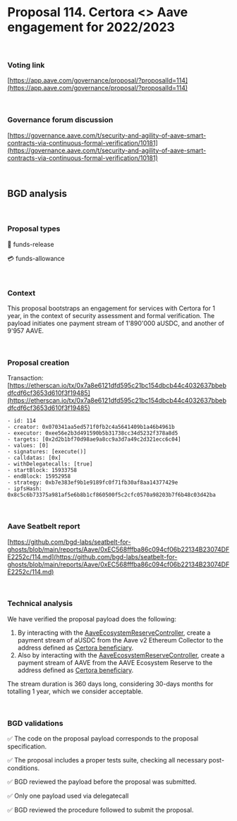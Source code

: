 # Proposal 114. Certora <> Aave engagement for 2022/2023

<br>

### Voting link
[https://app.aave.com/governance/proposal/?proposalId=114](https://app.aave.com/governance/proposal/?proposalId=114)

<br>

### Governance forum discussion
[https://governance.aave.com/t/security-and-agility-of-aave-smart-contracts-via-continuous-formal-verification/10181](https://governance.aave.com/t/security-and-agility-of-aave-smart-contracts-via-continuous-formal-verification/10181)

<br>

## BGD analysis

<br>

### Proposal types

:money_with_wings: funds-release

:credit_card: funds-allowance

<br>

### Context
This proposal bootstraps an engagement for services with Certora for 1 year, in the context of security assessment and formal verification.
The payload initiates one payment stream of 1'890'000 aUSDC, and another of 9'957 AAVE.

<br>

### Proposal creation
Transaction: [https://etherscan.io/tx/0x7a8e6121dfd595c21bc154dbcb44c4032637bbebdfcdf6cf3653d610f3f19485](https://etherscan.io/tx/0x7a8e6121dfd595c21bc154dbcb44c4032637bbebdfcdf6cf3653d610f3f19485)

```
- id: 114
- creator: 0x070341aa5ed571f0fb2c4a5641409b1a46b4961b
- executor: 0xee56e2b3d491590b5b31738cc34d5232f378a8d5
- targets: [0x2d2b1bf70d98ae9a8cc9a3d7a49c2d321ecc6c04]
- values: [0]
- signatures: [execute()]
- calldatas: [0x]
- withDelegatecalls: [true]
- startBlock: 15933758
- endBlock: 15952958
- strategy: 0xb7e383ef9b1e9189fc0f71fb30af8aa14377429e
- ipfsHash: 0x8c5c6b73375a981af5e6b8b1cf860500f5c2cfc0570a98203b7f6b48c03d42ba
```

<br>

### Aave Seatbelt report

[https://github.com/bgd-labs/seatbelt-for-ghosts/blob/main/reports/Aave/0xEC568fffba86c094cf06b22134B23074DFE2252c/114.md](https://github.com/bgd-labs/seatbelt-for-ghosts/blob/main/reports/Aave/0xEC568fffba86c094cf06b22134B23074DFE2252c/114.md)


<br>

### Technical analysis
We have verified the proposal payload does the following:
1. By interacting with the [AaveEcosystemReserveController](https://etherscan.io/address/0x3d569673dAa0575c936c7c67c4E6AedA69CC630C#code), create a payment stream of aUSDC from the Aave v2 Ethereum Collector to the address defined as [Certora beneficiary](https://etherscan.io/address/0x0F11640BF66e2D9352d9c41434A5C6E597c5e4c8).
1. Also by interacting with the [AaveEcosystemReserveController](https://etherscan.io/address/0x3d569673dAa0575c936c7c67c4E6AedA69CC630C#code), create a payment stream of AAVE from the AAVE Ecosystem Reserve to the address defined as [Certora beneficiary](https://etherscan.io/address/0x0F11640BF66e2D9352d9c41434A5C6E597c5e4c8).

The stream duration is 360 days long, considering 30-days months for totalling 1 year, which we consider acceptable.

<br>

### BGD validations

:white_check_mark: The code on the proposal payload corresponds to the proposal specification.

:white_check_mark: The proposal includes a proper tests suite, checking all necessary post-conditions.

:white_check_mark: BGD reviewed the payload before the proposal was submitted.

:white_check_mark: Only one payload used via delegatecall

:white_check_mark: BGD reviewed the procedure followed to submit the proposal.
